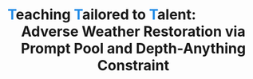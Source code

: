 # <span style="color: #228be6">T</span>eaching <span style="color: #228be6">T</span>ailored to <span style="color: #228be6">T</span>alent:<br> <div style="text-align:center;"> Adverse Weather Restoration via Prompt Pool and Depth-Anything Constraint </div>


